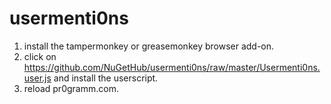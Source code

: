 # usermenti0ns

1. install the tampermonkey or greasemonkey browser add-on.
2. click on https://github.com/NuGetHub/usermenti0ns/raw/master/Usermenti0ns.user.js and install the userscript.
3. reload pr0gramm.com.
